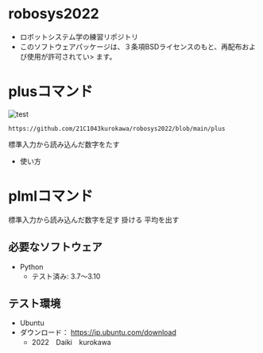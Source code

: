 # robosys2022
* ロボットシステム学の練習リポジトリ
* このソフトウェアパッケージは、３条項BSDライセンスのもと、再配布および使用が許可されてい>    ます。
# plusコマンド
![test](https://github.com/21C1043kurokawa/robosys2022/actions/workflows/test.yml/badge.svg)  
```
https://github.com/21C1043kurokawa/robosys2022/blob/main/plus
```
標準入力から読み込んだ数字をたす
* 使い方
# plmlコマンド
標準入力から読み込んだ数字を足す 掛ける 平均を出す
## 必要なソフトウェア
* Python
  * テスト済み: 3.7〜3.10

## テスト環境
* Ubuntu 
 * ダウンロード： https://jp.ubuntu.com/download  
   * 2022　Daiki　kurokawa
